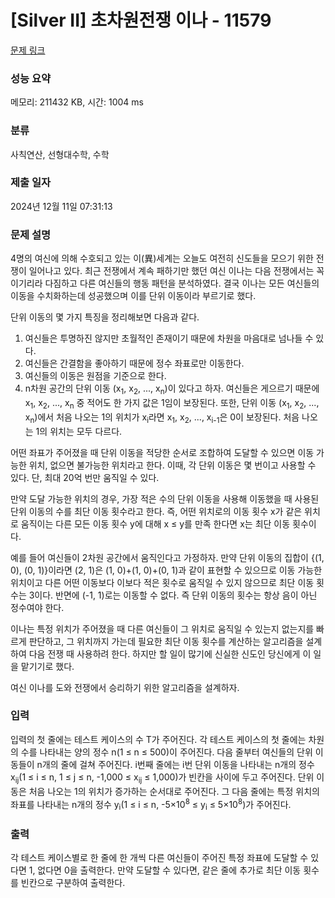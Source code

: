 # [Silver II] 초차원전쟁 이나 - 11579 

[문제 링크](https://www.acmicpc.net/problem/11579) 

### 성능 요약

메모리: 211432 KB, 시간: 1004 ms

### 분류

사칙연산, 선형대수학, 수학

### 제출 일자

2024년 12월 11일 07:31:13

### 문제 설명

<p>4명의 여신에 의해 수호되고 있는 이(異)세계는 오늘도 여전히 신도들을 모으기 위한 전쟁이 일어나고 있다. 최근 전쟁에서 계속 패하기만 했던 여신 이나는 다음 전쟁에서는 꼭 이기리라 다짐하고 다른 여신들의 행동 패턴을 분석하였다. 결국 이나는 모든 여신들의 이동을 수치화하는데 성공했으며 이를 단위 이동이라 부르기로 했다.</p>

<p>단위 이동의 몇 가지 특징을 정리해보면 다음과 같다.</p>

<ol>
	<li>여신들은 투명하진 않지만 초월적인 존재이기 때문에 차원을 마음대로 넘나들 수 있다.</li>
	<li>여신들은 간결함을 좋아하기 때문에 정수 좌표로만 이동한다.</li>
	<li>여신들의 이동은 원점을 기준으로 한다.</li>
	<li>n차원 공간의 단위 이동 (x<sub>1</sub>, x<sub>2</sub>, ..., x<sub>n</sub>)이 있다고 하자. 여신들은 게으르기 때문에 x<sub>1</sub>, x<sub>2</sub>, ..., x<sub>n</sub> 중 적어도 한 가지 값은 1임이 보장된다. 또한, 단위 이동 (x<sub>1</sub>, x<sub>2</sub>, ..., x<sub>n</sub>)에서 처음 나오는 1의 위치가 x<sub>i</sub>라면 x<sub>1</sub>, x<sub>2</sub>, ..., x<sub>i-1</sub>은 0이 보장된다. 처음 나오는 1의 위치는 모두 다르다.</li>
</ol>

<p>어떤 좌표가 주어졌을 때 단위 이동을 적당한 순서로 조합하여 도달할 수 있으면 이동 가능한 위치, 없으면 불가능한 위치라고 한다. 이때, 각 단위 이동은 몇 번이고 사용할 수 있다. 단, 최대 20억 번만 움직일 수 있다.</p>

<p>만약 도달 가능한 위치의 경우, 가장 적은 수의 단위 이동을 사용해 이동했을 때 사용된 단위 이동의 수를 최단 이동 횟수라고 한다. 즉, 어떤 위치로의 이동 횟수 x가 같은 위치로 움직이는 다른 모든 이동 횟수 y에 대해 x ≤ y를 만족 한다면 x는 최단 이동 횟수이다.</p>

<p>예를 들어 여신들이 2차원 공간에서 움직인다고 가정하자. 만약 단위 이동의 집합이 {(1, 0), (0, 1)}이라면 (2, 1)은 (1, 0)+(1, 0)+(0, 1)과 같이 표현할 수 있으므로 이동 가능한 위치이고 다른 어떤 이동보다 이보다 적은 횟수로 움직일 수 있지 않으므로 최단 이동 횟수는 3이다. 반면에 (-1, 1)로는 이동할 수 없다. 즉 단위 이동의 횟수는 항상 음이 아닌 정수여야 한다.</p>

<p>이나는 특정 위치가 주어졌을 때 다른 여신들이 그 위치로 움직일 수 있는지 없는지를 빠르게 판단하고, 그 위치까지 가는데 필요한 최단 이동 횟수를 계산하는 알고리즘을 설계하여 다음 전쟁 때 사용하려 한다. 하지만 할 일이 많기에 신실한 신도인 당신에게 이 일을 맡기기로 했다.</p>

<p>여신 이나를 도와 전쟁에서 승리하기 위한 알고리즘을 설계하자.</p>

### 입력 

 <p>입력의 첫 줄에는 테스트 케이스의 수 T가 주어진다. 각 테스트 케이스의 첫 줄에는 차원의 수를 나타내는 양의 정수 n(1 ≤ n ≤ 500)이 주어진다. 다음 줄부터 여신들의 단위 이동들이 n개의 줄에 걸쳐 주어진다. i번째 줄에는 i번 단위 이동을 나타내는 n개의 정수 x<sub>ij</sub>(1 ≤ i ≤ n, 1 ≤ j ≤ n, -1,000 ≤ x<sub>ij</sub> ≤ 1,000)가 빈칸을 사이에 두고 주어진다. 단위 이동은 처음 나오는 1의 위치가 증가하는 순서대로 주어진다. 그 다음 줄에는 특정 위치의 좌표를 나타내는 n개의 정수 y<sub>i</sub>(1 ≤ i ≤ n, -5×10<sup>8</sup> ≤ y<sub>i</sub> ≤ 5×10<sup>8</sup>)가 주어진다.</p>

### 출력 

 <p>각 테스트 케이스별로 한 줄에 한 개씩 다른 여신들이 주어진 특정 좌표에 도달할 수 있다면 1, 없다면 0을 출력한다. 만약 도달할 수 있다면, 같은 줄에 추가로 최단 이동 횟수를 빈칸으로 구분하여 출력한다.</p>

